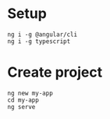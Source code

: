 # Setup

```
ng i -g @angular/cli
ng i -g typescript
```

# Create project

```
ng new my-app
cd my-app
ng serve
```